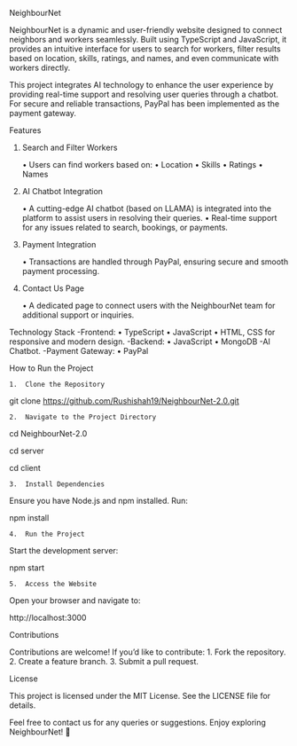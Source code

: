 NeighbourNet

NeighbourNet is a dynamic and user-friendly website designed to connect neighbors and workers seamlessly. Built using TypeScript and JavaScript, it provides an intuitive interface for users to search for workers, filter results based on location, skills, ratings, and names, and even communicate with workers directly.

This project integrates AI technology to enhance the user experience by providing real-time support and resolving user queries through a chatbot. For secure and reliable transactions, PayPal has been implemented as the payment gateway.

Features

1. Search and Filter Workers

	•	Users can find workers based on:
	•	Location
	•	Skills
	•	Ratings
	•	Names

2. AI Chatbot Integration

	•	A cutting-edge AI chatbot (based on LLAMA) is integrated into the platform to assist users in resolving their queries.
	•	Real-time support for any issues related to search, bookings, or payments.

3. Payment Integration

	•	Transactions are handled through PayPal, ensuring secure and smooth payment processing.

4. Contact Us Page

	•	A dedicated page to connect users with the NeighbourNet team for additional support or inquiries.

Technology Stack
	-Frontend:
	•	TypeScript
	•	JavaScript
	•	HTML, CSS for responsive and modern design.
	-Backend:
	•	JavaScript
  • MongoDB
	-AI Chatbot.
	-Payment Gateway:
	•	PayPal

How to Run the Project

	1.	Clone the Repository

git clone https://github.com/Rushishah19/NeighbourNet-2.0.git


	2.	Navigate to the Project Directory

cd NeighbourNet-2.0

cd server

cd client 


	3.	Install Dependencies
Ensure you have Node.js and npm installed. Run:

npm install


	4.	Run the Project
Start the development server:

npm start


	5.	Access the Website
Open your browser and navigate to:

http://localhost:3000

Contributions

Contributions are welcome! If you’d like to contribute:
	1.	Fork the repository.
	2.	Create a feature branch.
	3.	Submit a pull request.

License

This project is licensed under the MIT License. See the LICENSE file for details.

Feel free to contact us for any queries or suggestions. Enjoy exploring NeighbourNet! 🎉
